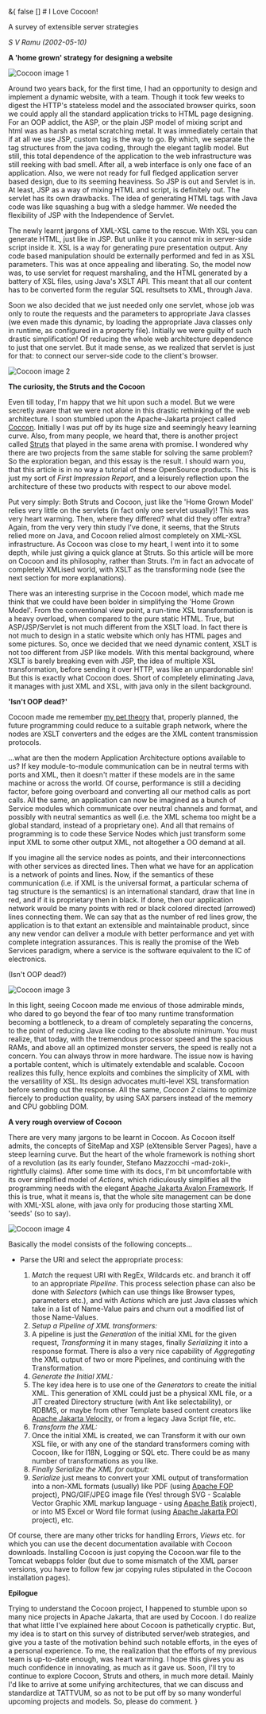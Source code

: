 &{<nil> false <nil> <nil> [] <nil> <nil> <nil> <nil> # I Love Cocoon!

A survey of extensible server strategies

*S V Ramu (2002-05-10)*

**A 'home grown' strategy for designing a website**

![Cocoon image 1](/assets/images/I%20Love%20Cocoon/71c3ea2bbf0c79fc191506964cf88431.jpg)

Around two years back, for the first time, I had an opportunity to design and implement a dynamic website, with a team. Though it took few weeks to digest the HTTP's stateless model and the associated browser quirks, soon we could apply all the standard application tricks to HTML page designing. For an OOP addict, the ASP, or the plain JSP model of mixing script and html was as harsh as metal scratching metal. It was immediately certain that if at all we use JSP, custom tag is the way to go. By which, we separate the tag structures from the java coding, through the elegant taglib model. But still, this total dependence of the application to the web infrastructure was still reeking with bad smell. After all, a web interface is only one face of an application. Also, we were not ready for full fledged application server based design, due to its seeming heaviness. So JSP is out and Servlet is in. At least, JSP as a way of mixing HTML and script, is definitely out. The servlet has its own drawbacks. The idea of generating HTML tags with Java code was like squashing a bug with a sledge hammer. We needed the flexibility of JSP with the Independence of Servlet.

The newly learnt jargons of XML-XSL came to the rescue. With XSL you can generate HTML, just like in JSP. But unlike it you cannot mix in server-side script inside it. XSL is a way for generating pure presentation output. Any code based manipulation should be externally performed and fed in as XSL parameters. This was at once appealing and liberating. So, the model now was, to use servlet for request marshaling, and the HTML generated by a battery of XSL files, using Java's XSLT API. This meant that all our content has to be converted form the regular SQL resultsets to XML, through Java.

Soon we also decided that we just needed only one servlet, whose job was only to route the requests and the parameters to appropriate Java classes (we even made this dynamic, by loading the appropriate Java classes only in runtime, as configured in a property file). Initially we were guilty of such drastic simplification! Of reducing the whole web architecture dependence to just that one servlet. But it made sense, as we realized that servlet is just for that: to connect our server-side code to the client's browser.

![Cocoon image 2](/assets/images/I%20Love%20Cocoon/f2b29feb2f664423260ca9decd7d6c18.jpg)

**The curiosity, the Struts and the Cocoon**

Even till today, I'm happy that we hit upon such a model. But we were secretly aware that we were not alone in this drastic rethinking of the web architecture. I soon stumbled upon the Apache-Jakarta project called [Coccon](http://xml.apache.org/cocoon). Initially I was put off by its huge size and seemingly heavy learning curve. Also, from many people, we heard that, there is another project called [Struts](http://jakarta.apache.org/struts) that played in the same arena with promise. I wondered why there are two projects from the same stable for solving the same problem? So the exploration began, and this essay is the result. I should warn you, that this article is in no way a tutorial of these OpenSource products. This is just my sort of *First Impression Report*, and a leisurely reflection upon the architecture of these two products with respect to our above model.

Put very simply: Both Struts and Cocoon, just like the 'Home Grown Model' relies very little on the servlets (in fact only one servlet usually)! This was very heart warming. Then, where they differed? what did they offer extra? Again, from the very very thin study I've done, it seems, that the Struts relied more on Java, and Cocoon relied almost completely on XML-XSL infrastructure. As Cocoon was close to my heart, I went into it to some depth, while just giving a quick glance at Struts. So this article will be more on Cocoon and its philosophy, rather than Struts. I'm in fact an advocate of completely XMLised world, with XSLT as the transforming node (see the next section for more explanations).

There was an interesting surprise in the Cocoon model, which made me think that we could have been bolder in simplifying the 'Home Grown Model'. From the conventional view point, a run-time XSL transformation is a heavy overload, when compared to the pure static HTML. True, but ASP/JSP/Servlet is not much different from the XSLT load. In fact there is not much to design in a static website which only has HTML pages and some pictures. So, once we decided that we need dynamic content, XSLT is not too different from JSP like models. With this mental background, where XSLT is barely breaking even with JSP, the idea of multiple XSL transformation, before sending it over HTTP, was like an unpardonable sin! But this is exactly what Cocoon does. Short of completely eliminating Java, it manages with just XML and XSL, with java only in the silent background.

**'Isn't OOP dead?'**

Cocoon made me remember [my pet theory](http://www.tattvum.com/Articles/2002/2002-03/2002-03-06/Ramu-SE-20011111-IsOopDead.html) that, properly planned, the future programming could reduce to a suitable graph network, where the nodes are XSLT converters and the edges are the XML content transmission protocols.

...what are then the modern Application Architecture options available to us? If key module-to-module communication can be in neutral terms with ports and XML, then it doesn't matter if these models are in the same machine or across the world. Of course, performance is still a deciding factor, before going overboard and converting all our method calls as port calls. All the same, an application can now be imagined as a bunch of Service modules which communicate over neutral channels and format, and possibly with neutral semantics as well (i.e. the XML schema too might be a global standard, instead of a proprietary one). And all that remains of programming is to code these Service Nodes which just transform some input XML to some other output XML, not altogether a OO demand at all.

If you imagine all the service nodes as points, and their interconnections with other services as directed lines. Then what we have for an application is a network of points and lines. Now, if the semantics of these communication (i.e. if XML is the universal format, a particular schema of tag structure is the semantics) is an international standard, draw that line in red, and if it is proprietary then in black. If done, then our application network would be many points with red or black colored directed (arrowed) lines connecting them. We can say that as the number of red lines grow, the application is to that extant an extensible and maintainable product, since any new vendor can deliver a module with better performance and yet with complete integration assurances. This is really the promise of the Web Services paradigm, where a service is the software equivalent to the IC of electronics.

(Isn't OOP dead?)

![Cocoon image 3](/assets/images/I%20Love%20Cocoon/f602f95207d228a24855f1d728ed9c8c.jpg)

In this light, seeing Cocoon made me envious of those admirable minds, who dared to go beyond the fear of too many runtime transformation becoming a bottleneck, to a dream of completely separating the concerns, to the point of reducing Java like coding to the absolute minimum. You must realize, that today, with the tremendous processor speed and the spacious RAMs, and above all an optimized monster servers, the speed is really not a concern. You can always throw in more hardware. The issue now is having a portable content, which is ultimately extendable and scalable. Cocoon realizes this fully, hence exploits and combines the simplicity of XML with the versatility of XSL. Its design advocates multi-level XSL transformation before sending out the response. All the same, *Cocoon 2* claims to optimize fiercely to production quality, by using SAX parsers instead of the memory and CPU gobbling DOM.

**A very rough overview of Cocoon**

There are very many jargons to be learnt in Cocoon. As Cocoon itself admits, the concepts of SiteMap and XSP (eXtensible Server Pages), have a steep learning curve. But the heart of the whole framework is nothing short of a revolution (as its early founder, Stefano Mazzocchi -mad-zoki-, rightfully claims). After some time with its docs, I'm bit uncomfortable with its over simplified model of *Actions*, which ridiculously simplifies all the programming needs with the elegant [Apache Jakarta Avalon Framework](http://jakarta.apache.org/avalon/framework). If this is true, what it means is, that the whole site management can be done with XML-XSL alone, with java only for producing those starting XML 'seeds' (so to say).

![Cocoon image 4](/assets/images/I%20Love%20Cocoon/d2c95264708c09c342a9d3fc5888b6e8.jpg)

Basically the model consists of the following concepts...

*   Parse the URI and select the appropriate process:

    1.  *Match* the request URI with RegEx, Wildcards etc. and branch it off to an appropriate *Pipeline*. This process selection phase can also be done with *Selectors* (which can use things like Browser types, parameters etc.), and with *Actions* which are just Java classes which take in a list of Name-Value pairs and churn out a modified list of those Name-Values.
    2.  *Setup a Pipeline of XML transformers:*
    3.  A pipeline is just the *Generation* of the initial XML for the given request, *Transforming* it in many stages, finally *Serializing* it into a response format. There is also a very nice capability of *Aggregating* the XML output of two or more Pipelines, and continuing with the Transformation.
    4.  *Generate the Initial XML:*
    5.  The key idea here is to use one of the *Generators* to create the initial XML. This generation of XML could just be a physical XML file, or a JIT created Directory structure (with Ant like selectability), or RDBMS, or maybe from other Template based content creators like [Apache Jakarta Velocity](http://jakarta.apache.org/velocity/), or from a legacy Java Script file, etc.
    6.  *Transform the XML:*
    7.  Once the initial XML is created, we can Transform it with our own XSL file, or with any one of the standard transformers coming with Cocoon, like for I18N, Logging or SQL etc. There could be as many number of transformations as you like.
    8.  *Finally Serialize the XML for output:*
    9.  *Serialize* just means to convert your XML output of transformation into a non-XML formats (usually) like PDF (using [Apache FOP](http://xml.apache.org/fop/) project), PNG/GIF/JPEG image file (Yes! through SVG - Scalable Vector Graphic XML markup language - using [Apache Batik](http://xml.apache.org/batik/) project), or into MS Excel or Word file format (using [Apache Jakarta POI](http://jakarta.apache.org/poi/) project), etc.

Of course, there are many other tricks for handling Errors, *Views* etc. for which you can use the decent documentation available with Cocoon downloads. Installing Cocoon is just copying the Cocoon.war file to the Tomcat webapps folder (but due to some mismatch of the XML parser versions, you have to follow few jar copying rules stipulated in the Cocoon installation pages).

**Epilogue**

Trying to understand the Cocoon project, I happened to stumble upon so many nice projects in Apache Jakarta, that are used by Cocoon. I do realize that what little I've explained here about Cocoon is pathetically cryptic. But, my idea is to start on this survey of distributed server/web strategies, and give you a taste of the motivation behind such notable efforts, in the eyes of a personal experience. To me, the realization that the efforts of my previous team is up-to-date enough, was heart warming. I hope this gives you as much confidence in innovating, as much as it gave us. Soon, I'll try to continue to explore Cocoon, Struts and others, in much more detail. Mainly I'd like to arrive at some unifying architectures, that we can discuss and standardize at TATTVUM, so as not to be put off by so many wonderful upcoming projects and models. So, please do comment.
}
